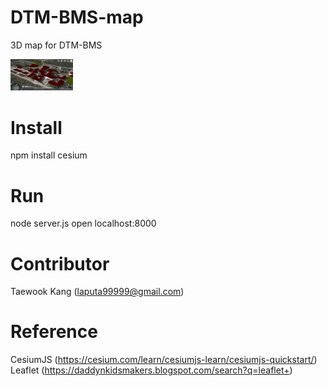 # DTM-BMS-map
3D map for DTM-BMS

[<img alt="alt_text" width="100px" src="https://github.com/mac999/DTM-BMS-map/blob/main/image3.PNG?raw=true" />](https://www.google.com/)

# Install
npm install cesium

# Run
node server.js
open localhost:8000

# Contributor
Taewook Kang (laputa99999@gmail.com)

# Reference
CesiumJS (https://cesium.com/learn/cesiumjs-learn/cesiumjs-quickstart/)
Leaflet (https://daddynkidsmakers.blogspot.com/search?q=leaflet+)

